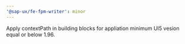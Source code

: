 ```yaml
---
'@sap-ux/fe-fpm-writer': minor
---
```


Apply contextPath in building blocks for appliation minimum UI5 vesion equal or below 1.96.
